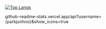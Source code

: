 [![Top Langs](https://github-readme-stats.vercel.app/api/top-langs/?username=parkjunhoo)](https://github.com/parkjunhoo/github-readme-stats)


github-readme-stats.vercel.app/api?username={parkjunhoo}&show_icons=true
